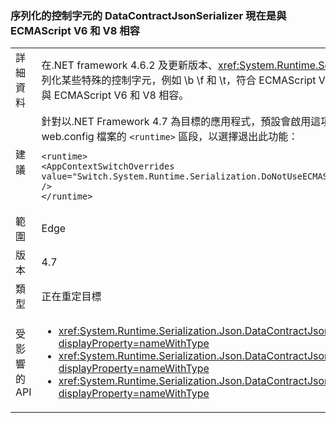 ### <a name="serialization-of-control-characters-with-datacontractjsonserializer-is-now-compatible-with-ecmascript-v6-and-v8"></a>序列化的控制字元的 DataContractJsonSerializer 現在是與 ECMAScript V6 和 V8 相容

|   |   |
|---|---|
|詳細資料|在.NET framework 4.6.2 及更新版本、<xref:System.Runtime.Serialization.Json.DataContractJsonSerializer?displayProperty=name>未序列化某些特殊的控制字元，例如 \b \f 和 \t，符合 ECMAScript V6 和 V8 標準相容的方式。 從.NET Framework 4.7，序列化這些控制字元是與 ECMAScript V6 和 V8 相容。|
|建議|針對以.NET Framework 4.7 為目標的應用程式，預設會啟用這項功能。 如果不需要此行為，您可將下列程式行加入至 app.config 或 web.config 檔案的 <code>&lt;runtime&gt;</code> 區段，以選擇退出此功能：<pre><code class="language-xml">&lt;runtime&gt;&#13;&#10;&lt;AppContextSwitchOverrides value=&quot;Switch.System.Runtime.Serialization.DoNotUseECMAScriptV6EscapeControlCharacter=false&quot; /&gt;&#13;&#10;&lt;/runtime&gt;&#13;&#10;</code></pre>|
|範圍|Edge|
|版本|4.7|
|類型|正在重定目標|
|受影響的 API|<ul><li><xref:System.Runtime.Serialization.Json.DataContractJsonSerializer.WriteObject(System.IO.Stream,System.Object)?displayProperty=nameWithType></li><li><xref:System.Runtime.Serialization.Json.DataContractJsonSerializer.WriteObject(System.Xml.XmlDictionaryWriter,System.Object)?displayProperty=nameWithType></li><li><xref:System.Runtime.Serialization.Json.DataContractJsonSerializer.WriteObject(System.Xml.XmlWriter,System.Object)?displayProperty=nameWithType></li></ul>|


